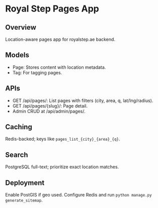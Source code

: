 # Royal Step Pages App

## Overview
Location-aware pages app for royalstep.ae backend.

## Models
- Page: Stores content with location metadata.
- Tag: For tagging pages.

## APIs
- GET /api/pages/: List pages with filters (city, area, q, lat/lng/radius).
- GET /api/pages/{slug}/: Page detail.
- Admin CRUD at /api/admin/pages/.

## Caching
Redis-backed; keys like `pages_list_{city}_{area}_{q}`.

## Search
PostgreSQL full-text; prioritize exact location matches.

## Deployment
Enable PostGIS if geo used. Configure Redis and run `python manage.py generate_sitemap`.
